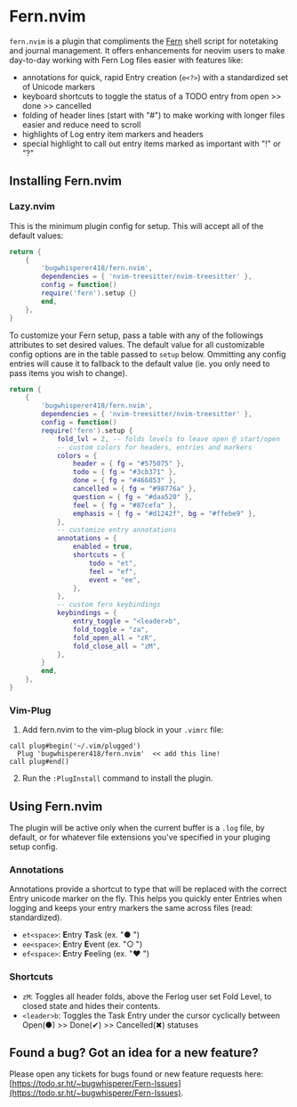 # Fern.nvim

`fern.nvim` is a plugin that compliments the [Fern](https://git.sr.ht/~bugwhisperer/fern) shell script for notetaking and journal management. It offers enhancements for neovim users to make day-to-day working with Fern Log files easier with features like:
- annotations for quick, rapid Entry creation (`e<?>`) with a standardized set of Unicode markers
- keyboard shortcuts to toggle the status of a TODO entry from open >> done >> cancelled
- folding of header lines (start with "#") to make working with longer files easier and reduce need to scroll
- highlights of Log entry item markers and headers
- special highlight to call out entry items marked as important with "!" or "?"

## Installing Fern.nvim
### Lazy.nvim
This is the minimum plugin config for setup. This will accept all of the default values:
```lua
return {
    {
        'bugwhisperer418/fern.nvim',
        dependencies = { 'nvim-treesitter/nvim-treesitter' },
        config = function()
		require('fern').setup {}
        end,
    },
}
```

To customize your Fern setup, pass a table with any of the followings attributes to set desired values. The default value for all customizable config options are in the table passed to `setup` below. Ommitting any config entries will cause it to fallback to the default value (ie. you only need to pass items you wish to change).
```lua
return {
    {
        'bugwhisperer418/fern.nvim',
        dependencies = { 'nvim-treesitter/nvim-treesitter' },
        config = function()
		require('fern').setup {
			fold_lvl = 2, -- folds levels to leave open @ start/open
			-- custom colors for headers, entries and markers
			colors = {
				header = { fg = "#575075" },
				todo = { fg = "#3cb371" },
				done = { fg = "#466853" },
				cancelled = { fg = "#98776a" },
				question = { fg = "#daa520" },
				feel = { fg = "#87cefa" },
				emphasis = { fg = "#d1242f", bg = "#ffebe9" },
			},
			-- customize entry annotations
			annotations = {
				enabled = true,
				shortcuts = {
					todo = "et",
					feel = "ef",
					event = "ee",
				},
			},
			-- custom fern keybindings
			keybindings = {
				entry_toggle = "<leader>b",
				fold_toggle = "za",
				fold_open_all = "zR",
				fold_close_all = "zM",
			},
		}
        end,
    },
}
```

### Vim-Plug
1. Add fern.nvim to the vim-plug block in your `.vimrc` file:
```vim
call plug#begin('~/.vim/plugged')
  Plug 'bugwhisperer418/fern.nvim'  << add this line!
call plug#end()
```
2. Run the `:PlugInstall` command to install the plugin.

## Using Fern.nvim
The plugin will be active only when the current buffer is a `.log` file, by default, or for whatever file extensions you've specified in your pluging setup config.

### Annotations
Annotations provide a shortcut to type that will be replaced with the correct Entry unicode marker on the fly. This helps you quickly enter Entries when logging and keeps your entry markers the same across files (read: standardized).
- `et<space>`: **E**ntry **T**ask (ex. "● ")
- `ee<space>`: **E**ntry **E**vent (ex. "○ ")
- `ef<space>`: **E**ntry **F**eeling (ex. "❤ ")

### Shortcuts
- `zM`: Toggles all header folds, above the Ferlog user set Fold Level, to closed state and hides their contents.
- `<leader>b`: Toggles the Task Entry under the cursor cyclically between Open(●) >> Done(✔) >> Cancelled(✖) statuses

## Found a bug? Got an idea for a new feature?
Please open any tickets for bugs found or new feature requests here: [https://todo.sr.ht/~bugwhisperer/Fern-Issues](https://todo.sr.ht/~bugwhisperer/Fern-Issues).
